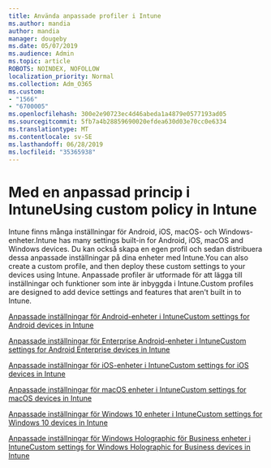 ```yaml
---
title: Använda anpassade profiler i Intune
ms.author: mandia
author: mandia
manager: dougeby
ms.date: 05/07/2019
ms.audience: Admin
ms.topic: article
ROBOTS: NOINDEX, NOFOLLOW
localization_priority: Normal
ms.collection: Adm_O365
ms.custom:
- "1566"
- "6700005"
ms.openlocfilehash: 300e2e90723ec4d46abeda1a4879e0577193ad05
ms.sourcegitcommit: 5fb7a4b28859690020efdea630d03e70cc0e6334
ms.translationtype: MT
ms.contentlocale: sv-SE
ms.lasthandoff: 06/28/2019
ms.locfileid: "35365938"
---
```

# <a name="using-custom-policy-in-intune"></a><span data-ttu-id="4a788-102">Med en anpassad princip i Intune</span><span class="sxs-lookup"><span data-stu-id="4a788-102">Using custom policy in Intune</span></span>

<span data-ttu-id="4a788-103">Intune finns många inställningar för Android, iOS, macOS- och Windows-enheter.</span><span class="sxs-lookup"><span data-stu-id="4a788-103">Intune has many settings built-in for Android, iOS, macOS and Windows devices.</span></span> <span data-ttu-id="4a788-104">Du kan också skapa en egen profil och sedan distribuera dessa anpassade inställningar på dina enheter med Intune.</span><span class="sxs-lookup"><span data-stu-id="4a788-104">You can also create a custom profile, and then deploy these custom settings to your devices using Intune.</span></span> <span data-ttu-id="4a788-105">Anpassade profiler är utformade för att lägga till inställningar och funktioner som inte är inbyggda i Intune.</span><span class="sxs-lookup"><span data-stu-id="4a788-105">Custom profiles are designed to add device settings and features that aren't built in to Intune.</span></span>

[<span data-ttu-id="4a788-106">Anpassade inställningar för Android-enheter i Intune</span><span class="sxs-lookup"><span data-stu-id="4a788-106">Custom settings for Android devices in Intune</span></span>](https://docs.microsoft.com/intune/custom-settings-android)

[<span data-ttu-id="4a788-107">Anpassade inställningar för Enterprise Android-enheter i Intune</span><span class="sxs-lookup"><span data-stu-id="4a788-107">Custom settings for Android Enterprise devices in Intune</span></span>](https://docs.microsoft.com/intune/custom-settings-android-for-work)

[<span data-ttu-id="4a788-108">Anpassade inställningar för iOS-enheter i Intune</span><span class="sxs-lookup"><span data-stu-id="4a788-108">Custom settings for iOS devices in Intune</span></span>](https://docs.microsoft.com/intune/custom-settings-ios)

[<span data-ttu-id="4a788-109">Anpassade inställningar för macOS enheter i Intune</span><span class="sxs-lookup"><span data-stu-id="4a788-109">Custom settings for macOS devices in Intune</span></span>](https://docs.microsoft.com/intune/custom-settings-macos)

[<span data-ttu-id="4a788-110">Anpassade inställningar för Windows 10 enheter i Intune</span><span class="sxs-lookup"><span data-stu-id="4a788-110">Custom settings for Windows 10 devices in Intune</span></span>](https://docs.microsoft.com/intune/custom-settings-windows-10)

[<span data-ttu-id="4a788-111">Anpassade inställningar för Windows Holographic för Business enheter i Intune</span><span class="sxs-lookup"><span data-stu-id="4a788-111">Custom settings for Windows Holographic for Business devices in Intune</span></span>](https://docs.microsoft.com/intune/custom-settings-windows-holographic)